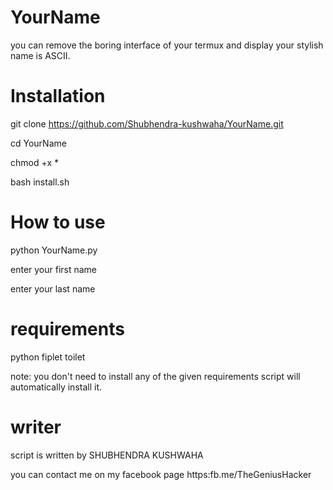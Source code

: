 # YourName
you can remove the boring interface of your termux and display your stylish name is ASCII.
# Installation

git clone https://github.com/Shubhendra-kushwaha/YourName.git

cd YourName

chmod +x *

bash install.sh

# How to use 

python YourName.py

enter your first name

enter your last name


# requirements
python fiplet toilet 

note: you don't need to install any of the given requirements script will automatically install it.
# writer
script is written by SHUBHENDRA KUSHWAHA

you can contact me on my facebook page https:fb.me/TheGeniusHacker
